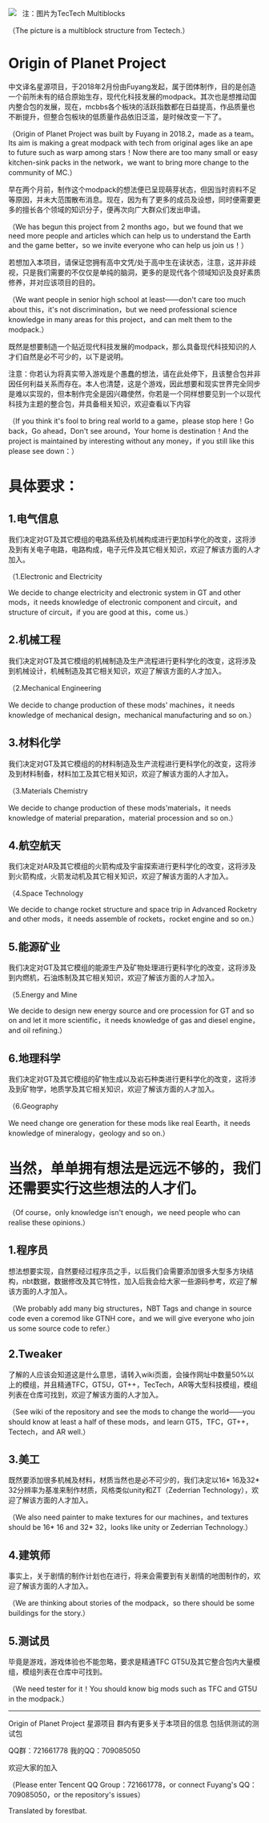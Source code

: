 ![](https://s1.ax1x.com/2018/03/31/9xYrGV.png)  
注：图片为TecTech Multiblocks

（The picture is a multiblock structure from Tectech.）

Origin of Planet Project
==

中文译名星源项目，于2018年2月份由Fuyang发起，属于团体制作，目的是创造一个前所未有的结合原始生存，现代化科技发展的modpack。其次也是想推动国内整合包的发展，现在，mcbbs各个板块的活跃指数都在日益提高，作品质量也不断提升，但整合包板块的低质量作品依旧泛滥，是时候改变一下了。

（Origin of Planet Project was built by Fuyang in 2018.2，made as a team。Its aim is making a great modpack with tech from original ages like an ape to future such as warp among stars！Now there are too many small or easy kitchen-sink packs in the network，we want to bring more change to the community of MC.）

早在两个月前，制作这个modpack的想法便已呈现萌芽状态，但因当时资料不足等原因，并未大范围散布消息。现在，因为有了更多的成员及设想，同时便需要更多的擅长各个领域的知识分子，便再次向广大群众们发出申请。

（We has begun this project from 2 months ago，but we found that we need more people and articles which can help us to understand the Earth and the game better，so we invite everyone who can help us join us！）


若想加入本项目，请保证您拥有高中文凭/处于高中生在读状态，注意，这并非歧视，只是我们需要的不仅仅是单纯的脑洞，更多的是现代各个领域知识及良好素质修养，并对应该项目的目的。

（We want people in senior high school at least——don't care too much about this，it's not discrimination，but we need professional science knowledge in many areas for this project，and can melt them to the modpack.）

既然是想要制造一个贴近现代科技发展的modpack，那么具备现代科技知识的人才们自然是必不可少的，以下是说明。

注意：你若认为将真实带入游戏是个愚蠢的想法，请在此处停下，且该整合包并非因任何利益关系而存在。本人也清楚，这是个游戏，因此想要和现实世界完全同步是难以实现的，但本制作完全是因兴趣使然，你若是一个同样想要见到一个以现代科技为主题的整合包，并具备相关知识，欢迎查看以下内容

（If you think it's fool to bring real world to a game，please stop here！Go back，Go ahead，Don't see around，Your home is destination！And the project is maintained by interesting without any money，if you still like this please see down：）


具体要求：
=
1.电气信息
-
我们决定对GT及其它模组的电路系统及机械构成进行更加科学化的改变，这将涉及到有关电子电路，电路构成，电子元件及其它相关知识，欢迎了解该方面的人才加入。

（1.Electronic and Electricity

We decide to change electricity and electronic system in GT and other mods，it needs knowledge of electronic component and circuit，and structure of circuit，if you are good at this，come us.）

2.机械工程
-
我们决定对GT及其它模组的机械制造及生产流程进行更科学化的改变，这将涉及到机械设计，机械制造及其它相关知识，欢迎了解该方面的人才加入。

（2.Mechanical Engineering

We decide to change production of these mods' machines，it needs knowledge of mechanical design，mechanical manufacturing and so on.）

3.材料化学
-
我们决定对GT及其它模组的的材料制造及生产流程进行更科学化的改变，这将涉及到材料制备，材料加工及其它相关知识，欢迎了解该方面的人才加入。

（3.Materials Chemistry

We decide to change production of these mods'materials，it needs knowledge of material preparation，material procession and so on.）

4.航空航天
-
我们决定对AR及其它模组的火箭构成及宇宙探索进行更科学化的改变，这将涉及到火箭构成，火箭发动机及其它相关知识，欢迎了解该方面的人才加入。

（4.Space Technology

We decide to change rocket structure and space trip in Advanced Rocketry and other mods，it needs assemble of rockets，rocket engine and so on.）

5.能源矿业
-
我们决定对GT及其它模组的能源生产及矿物处理进行更科学化的改变，这将涉及到内燃机，石油炼制及其它相关知识，欢迎了解该方面的人才加入。

（5.Energy and Mine

We decide to design new energy source and ore procession for GT and so on and let it more scientific，it needs knowledge of gas and diesel engine，and oil refining.）

6.地理科学
-
我们决定对GT及其它模组的矿物生成以及岩石种类进行更科学化的改变，这将涉及到矿物学，地质学及其它相关知识，欢迎了解该方面的人才加入。

（6.Geography

We need change ore generation for these mods like real Eearth，it needs knowledge of mineralogy，geology and so on.）

当然，单单拥有想法是远远不够的，我们还需要实行这些想法的人才们。
=
（Of course，only knowledge isn't enough，we need people who can realise these opinions.）

1.程序员
-
想法想要实现，自然要经过程序员之手，以后我们会需要添加很多大型多方块结构，nbt数据，数据修改及其它特性，加入后我会给大家一些源码参考，欢迎了解该方面的人才加入。

（We probably add many big structures，NBT Tags and change in source code even a coremod like GTNH core，and we will give everyone who join us some source code to refer.）

2.Tweaker
-
了解的人应该会知道这是什么意思，请转入wiki页面，会操作网址中数量50%以上的模组，并且精通TFC，GT5U，GT++，TecTech，AR等大型科技模组，模组列表在仓库可找到，欢迎了解该方面的人才加入。

（See wiki of the repository and see the mods to change the world——you should know at least a half of these mods，and learn GT5，TFC，GT++，Tectech，and AR well.）

3.美工
-
既然要添加很多机械及材料，材质当然也是必不可少的，我们决定以16* 16及32* 32分辨率为基准来制作材质，风格类似unity和ZT（Zederrian Technology），欢迎了解该方面的人才加入。

（We also need painter to make textures for our machines，and textures should be 16* 16 and 32* 32，looks like unity or Zederrian Technology.）

4.建筑师
-
事实上，关于剧情的制作计划也在进行，将来会需要到有关剧情的地图制作的，欢迎了解该方面的人才加入。

（We are thinking about stories of the modpack，so there should be some buildings for the story.）

5.测试员
-
毕竟是游戏，游戏体验也不能忽略，要求是精通TFC GT5U及其它整合包内大量模组，模组列表在仓库中可找到。

（We need tester for it！You should know big mods such as TFC and GT5U in the modpack.）

---
Origin of Planet Project 星源项目
群内有更多关于本项目的信息
包括供测试的测试包

QQ群：721661778
我的QQ：709085050

欢迎大家的加入

（Please enter Tencent QQ Group：721661778，or connect Fuyang's QQ：709085050，or the repository's issues）

Translated by forestbat.
